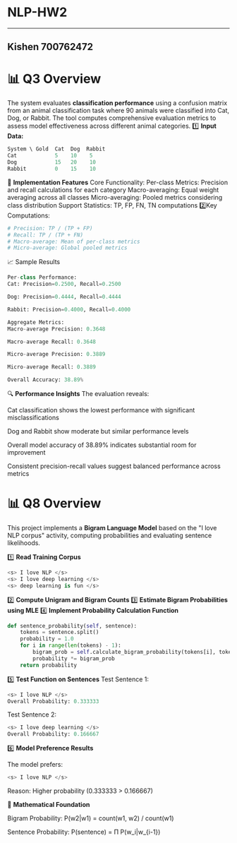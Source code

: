 # NLP-HW2
---
**Kishen
700762472**
---

# 📊 Q3 Overview
The system evaluates **classification performance** using a confusion matrix from an animal classification task where 90 animals were classified into Cat, Dog, or Rabbit. The tool computes comprehensive evaluation metrics to assess model effectiveness across different animal categories.
1️⃣ **Input Data:**
```python
System \ Gold  Cat  Dog  Rabbit
Cat            5    10    5
Dog            15   20    10
Rabbit         0    15    10
```
🧮 **Implementation Features**
Core Functionality:
Per-class Metrics: Precision and recall calculations for each category
Macro-averaging: Equal weight averaging across all classes
Micro-averaging: Pooled metrics considering class distribution
Support Statistics: TP, FP, FN, TN computations
2️⃣Key Computations:
```python
# Precision: TP / (TP + FP)
# Recall: TP / (TP + FN)
# Macro-average: Mean of per-class metrics
# Micro-average: Global pooled metrics
```
📈 Sample Results
```python
Per-class Performance:
Cat: Precision=0.2500, Recall=0.2500

Dog: Precision=0.4444, Recall=0.4444

Rabbit: Precision=0.4000, Recall=0.4000

Aggregate Metrics:
Macro-average Precision: 0.3648

Macro-average Recall: 0.3648

Micro-average Precision: 0.3889

Micro-average Recall: 0.3889

Overall Accuracy: 38.89%
```
🔍 **Performance Insights**
The evaluation reveals:

Cat classification shows the lowest performance with significant misclassifications

Dog and Rabbit show moderate but similar performance levels

Overall model accuracy of 38.89% indicates substantial room for improvement

Consistent precision-recall values suggest balanced performance across metrics

# 📊 **Q8 Overview**
This project implements a **Bigram Language Model** based on the "I love NLP corpus" activity, computing probabilities and evaluating sentence likelihoods.

1️⃣ **Read Training Corpus**
```python
<s> I love NLP </s>
<s> I love deep learning </s>
<s> deep learning is fun </s>
```
2️⃣ **Compute Unigram and Bigram Counts**
3️⃣ **Estimate Bigram Probabilities using MLE**
4️⃣ **Implement Probability Calculation Function**

```python
def sentence_probability(self, sentence):
    tokens = sentence.split()
    probability = 1.0
    for i in range(len(tokens) - 1):
        bigram_prob = self.calculate_bigram_probability(tokens[i], tokens[i+1])
        probability *= bigram_prob
    return probability
```
5️⃣ **Test Function on Sentences**
Test Sentence 1: 
```python
<s> I love NLP </s>
Overall Probability: 0.333333
```

Test Sentence 2:
```python
<s> I love deep learning </s>
Overall Probability: 0.166667
```

6️⃣ **Model Preference Results**

The model prefers:
```python
<s> I love NLP </s>
```
Reason: Higher probability (0.333333 > 0.166667) 

🧮 **Mathematical Foundation**

Bigram Probability: P(w2|w1) = count(w1, w2) / count(w1)

Sentence Probability: P(sentence) = Π P(w_i|w_{i-1})